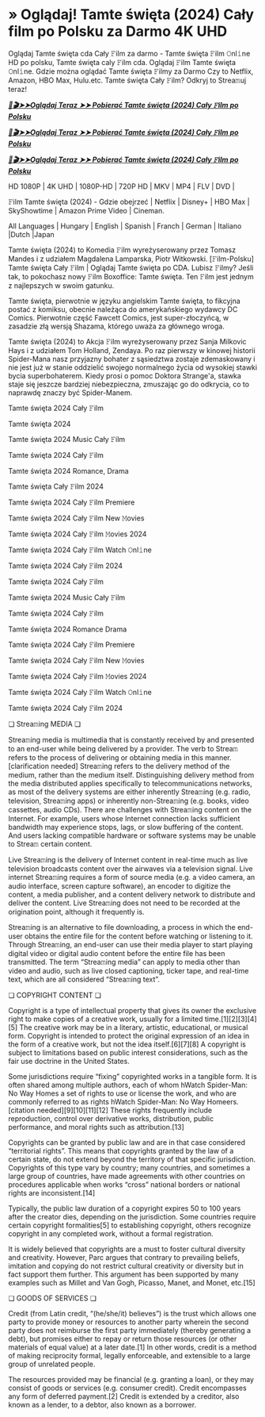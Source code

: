 # » Oglądaj! Tamte święta (2024) Cały film po Polsku za Darmo 4K UHD

Oglądaj Tamte święta cda Cały 𝙵ilm za darmo - Tamte święta 𝙵ilm 𝙾nl𝚒ne HD po polsku, Tamte święta caly 𝙵ilm cda. Oglądaj 𝙵ilm Tamte święta 𝙾nl𝚒ne. Gdzie można oglądać Tamte święta 𝙵ilmy za Darmo Czy to Netflix, Amazon, HBO Max, Hulu.etc. Tamte święta Cały 𝙵ilm? Odkryj to Strea𝚖uj teraz!


<p><b><I><a href="https://r-movies.com/pl/movie/645757/that-christmas-codepl" rel="noopener">📀🎬➤➤Oglądaj Teraz ➤➤ Pobierać Tamte święta (2024) Cały 𝙵ilm po Polsku</a></I></b></p>

<p><b><I><a href="https://r-movies.com/pl/movie/645757/that-christmas-codepl" rel="noopener">📀🎬➤➤Oglądaj Teraz ➤➤ Pobierać Tamte święta (2024) Cały 𝙵ilm po Polsku</a></I></b></p>

<p><b><I><a href="https://r-movies.com/pl/movie/645757/that-christmas-codepl" rel="noopener">📀🎬➤➤Oglądaj Teraz ➤➤ Pobierać Tamte święta (2024) Cały 𝙵ilm po Polsku</a></I></b></p>


HD 1080P | 4K UHD | 1080P-HD | 720P HD | MKV | MP4 | FLV | DVD |

𝙵ilm Tamte święta (2024) - Gdzie obejrzeć | Netflix | Disney+ | HBO Max | SkyShowtime | Amazon Prime Video | Cineman.

All Languages | Hungary | English | Spanish | Franch | German | Italiano |Dutch |Japan

Tamte święta (2024) to Komedia 𝙵ilm wyreżyserowany przez Tomasz Mandes i z udziałem Magdalena Lamparska, Piotr Witkowski. [𝙵ilm-Polsku] Tamte święta Cały 𝙵ilm | Oglądaj Tamte święta po CDA. Lubisz 𝙵ilmy? Jeśli tak, to pokochasz nowy 𝙵ilm Boxoffice: Tamte święta. Ten 𝙵ilm jest jednym z najlepszych w swoim gatunku.

Tamte święta, pierwotnie w języku angielskim Tamte święta, to fikcyjna postać z komiksu, obecnie należąca do amerykańskiego wydawcy DC Comics. Pierwotnie część Fawcett Comics, jest super-złoczyńcą, w zasadzie złą wersją Shazama, którego uważa za głównego wroga.

Tamte święta (2024) to Akcja 𝙵ilm wyreżyserowany przez Sanja Milkovic Hays i z udziałem Tom Holland, Zendaya. Po raz pierwszy w kinowej historii Spider-Mana nasz przyjazny bohater z sąsiedztwa zostaje zdemaskowany i nie jest już w stanie oddzielić swojego normalnego życia od wysokiej stawki bycia superbohaterem. Kiedy prosi o pomoc Doktora Strange'a, stawka staje się jeszcze bardziej niebezpieczna, zmuszając go do odkrycia, co to naprawdę znaczy być Spider-Manem.


Tamte święta 2024 Cały 𝙵ilm

Tamte święta 2024

Tamte święta 2024 Music Cały 𝙵ilm

Tamte święta 2024 Cały 𝙵ilm

Tamte święta 2024 Romance, Drama

Tamte święta Cały 𝙵ilm 2024

Tamte święta 2024 Cały 𝙵ilm Premiere

Tamte święta 2024 Cały 𝙵ilm New 𝙼ovies

Tamte święta 2024 Cały 𝙵ilm 𝙼ovies 2024

Tamte święta 2024 Cały 𝙵ilm Watch 𝙾nl𝚒ne

Tamte święta 2024 Cały 𝙵ilm 2024

Tamte święta 2024 Cały 𝙵ilm

Tamte święta 2024 Music Cały 𝙵ilm

Tamte święta 2024 Cały 𝙵ilm

Tamte święta 2024 Romance Drama

Tamte święta 2024 Cały 𝙵ilm Premiere

Tamte święta 2024 Cały 𝙵ilm New 𝙼ovies

Tamte święta 2024 Cały 𝙵ilm 𝙼ovies 2024

Tamte święta 2024 Cały 𝙵ilm Watch 𝙾nl𝚒ne

Tamte święta 2024 Cały 𝙵ilm 2024


❏ Strea𝚖ing MEDIA ❏

Strea𝚖ing media is multimedia that is constantly received by and presented to an end-user while being delivered by a provider. The verb to Strea𝚖 refers to the process of delivering or obtaining media in this manner.[clarification needed] Strea𝚖ing refers to the delivery method of the medium, rather than the medium itself. Distinguishing delivery method from the media distributed applies specifically to telecommunications networks, as most of the delivery systems are either inherently Strea𝚖ing (e.g. radio, television, Strea𝚖ing apps) or inherently non-Strea𝚖ing (e.g. books, video cassettes, audio CDs). There are challenges with Strea𝚖ing content on the Internet. For example, users whose Internet connection lacks sufficient bandwidth may experience stops, lags, or slow buffering of the content. And users lacking compatible hardware or software systems may be unable to Strea𝚖 certain content.

Live Strea𝚖ing is the delivery of Internet content in real-time much as live television broadcasts content over the airwaves via a television signal. Live internet Strea𝚖ing requires a form of source media (e.g. a video camera, an audio interface, screen capture software), an encoder to digitize the content, a media publisher, and a content delivery network to distribute and deliver the content. Live Strea𝚖ing does not need to be recorded at the origination point, although it frequently is.

Strea𝚖ing is an alternative to file downloading, a process in which the end-user obtains the entire file for the content before watching or listening to it. Through Strea𝚖ing, an end-user can use their media player to start playing digital video or digital audio content before the entire file has been transmitted. The term “Strea𝚖ing media” can apply to media other than video and audio, such as live closed captioning, ticker tape, and real-time text, which are all considered “Strea𝚖ing text”.


❏ COPYRIGHT CONTENT ❏

Copyright is a type of intellectual property that gives its owner the exclusive right to make copies of a creative work, usually for a limited time.[1][2][3][4][5] The creative work may be in a literary, artistic, educational, or musical form. Copyright is intended to protect the original expression of an idea in the form of a creative work, but not the idea itself.[6][7][8] A copyright is subject to limitations based on public interest considerations, such as the fair use doctrine in the United States.

Some jurisdictions require “fixing” copyrighted works in a tangible form. It is often shared among multiple authors, each of whom hWatch Spider-Man: No Way Homes a set of rights to use or license the work, and who are commonly referred to as rights hWatch Spider-Man: No Way Homeers.[citation needed][9][10][11][12] These rights frequently include reproduction, control over derivative works, distribution, public performance, and moral rights such as attribution.[13]

Copyrights can be granted by public law and are in that case considered “territorial rights”. This means that copyrights granted by the law of a certain state, do not extend beyond the territory of that specific jurisdiction. Copyrights of this type vary by country; many countries, and sometimes a large group of countries, have made agreements with other countries on procedures applicable when works “cross” national borders or national rights are inconsistent.[14]

Typically, the public law duration of a copyright expires 50 to 100 years after the creator dies, depending on the jurisdiction. Some countries require certain copyright formalities[5] to establishing copyright, others recognize copyright in any completed work, without a formal registration.

It is widely believed that copyrights are a must to foster cultural diversity and creativity. However, Parc argues that contrary to prevailing beliefs, imitation and copying do not restrict cultural creativity or diversity but in fact support them further. This argument has been supported by many examples such as Millet and Van Gogh, Picasso, Manet, and Monet, etc.[15]

❏ GOODS OF SERVICES ❏

Credit (from Latin credit, “(he/she/it) believes”) is the trust which allows one party to provide money or resources to another party wherein the second party does not reimburse the first party immediately (thereby generating a debt), but promises either to repay or return those resources (or other materials of equal value) at a later date.[1] In other words, credit is a method of making reciprocity formal, legally enforceable, and extensible to a large group of unrelated people.

The resources provided may be financial (e.g. granting a loan), or they may consist of goods or services (e.g. consumer credit). Credit encompasses any form of deferred payment.[2] Credit is extended by a creditor, also known as a lender, to a debtor, also known as a borrower.
